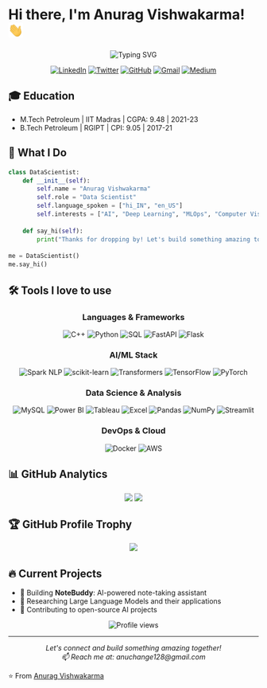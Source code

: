 # Hi there, I'm Anurag Vishwakarma! <img src="https://raw.githubusercontent.com/ABSphreak/ABSphreak/master/gifs/Hi.gif" width="30px">

<div align="center">
  <img src="https://readme-typing-svg.herokuapp.com?font=Fira+Code&pause=1000&color=2F81F7&center=true&vCenter=true&width=435&lines=Data+Scientist+%7C+AI+Enthusiast;Code+%7C+Debug+%7C+Solve;Always+learning%2C+always+growing" alt="Typing SVG" />
</div>

<div align="center">
  
[![LinkedIn](https://img.shields.io/badge/LinkedIn-0077B5?style=for-the-badge&logo=linkedin&logoColor=white)](https://www.linkedin.com/in/anurag-vishwakarma-4a9a37168/)
[![Twitter](https://img.shields.io/badge/Twitter-1DA1F2?style=for-the-badge&logo=twitter&logoColor=white)](https://x.com/Anurag_Vishwaka)
[![GitHub](https://img.shields.io/badge/GitHub-100000?style=for-the-badge&logo=github&logoColor=white)](https://github.com/anuchange)
[![Gmail](https://img.shields.io/badge/Gmail-D14836?style=for-the-badge&logo=gmail&logoColor=white)](mailto:anuchange128@gmail.com)
[![Medium](https://img.shields.io/badge/Medium-12100E?style=for-the-badge&logo=medium&logoColor=white)](https://medium.com/@anuchange)

</div>

## 🎓 Education

- M.Tech Petroleum | IIT Madras | CGPA: 9.48 | 2021-23
- B.Tech Petroleum | RGIPT | CPI: 9.05 | 2017-21

## 🎯 What I Do

```python
class DataScientist:
    def __init__(self):
        self.name = "Anurag Vishwakarma"
        self.role = "Data Scientist"
        self.language_spoken = ["hi_IN", "en_US"]
        self.interests = ["AI", "Deep Learning", "MLOps", "Computer Vision"]
        
    def say_hi(self):
        print("Thanks for dropping by! Let's build something amazing together.")

me = DataScientist()
me.say_hi()
```

## 🛠️ Tools I love to use

<div align="center">

### Languages & Frameworks
![C++](https://img.shields.io/badge/C++-00599C?style=for-the-badge&logo=cplusplus&logoColor=white)
![Python](https://img.shields.io/badge/Python-FFD43B?style=for-the-badge&logo=python&logoColor=blue)
![SQL](https://img.shields.io/badge/SQL-4479A1?style=for-the-badge&logo=mysql&logoColor=white)
![FastAPI](https://img.shields.io/badge/FastAPI-009688?style=for-the-badge&logo=FastAPI&logoColor=white)
![Flask](https://img.shields.io/badge/Flask-000000?style=for-the-badge&logo=flask&logoColor=white)

### AI/ML Stack
![Spark NLP](https://img.shields.io/badge/Spark_NLP-E25A1C?style=for-the-badge&logo=apache-spark&logoColor=white)
![scikit-learn](https://img.shields.io/badge/scikit--learn-%23F7931E.svg?style=for-the-badge&logo=scikit-learn&logoColor=white)
![Transformers](https://img.shields.io/badge/Transformers-FF6F00?style=for-the-badge&logo=Transformers&logoColor=white)
![TensorFlow](https://img.shields.io/badge/TensorFlow-FF6F00?style=for-the-badge&logo=tensorflow&logoColor=white)
![PyTorch](https://img.shields.io/badge/PyTorch-EE4C2C?style=for-the-badge&logo=pytorch&logoColor=white)

### Data Science & Analysis
![MySQL](https://img.shields.io/badge/MySQL-4479A1?style=for-the-badge&logo=mysql&logoColor=white)
![Power BI](https://img.shields.io/badge/Power_BI-F2C811?style=for-the-badge&logo=power-bi&logoColor=black)
![Tableau](https://img.shields.io/badge/Tableau-E97627?style=for-the-badge&logo=tableau&logoColor=white)
![Excel](https://img.shields.io/badge/Excel-217346?style=for-the-badge&logo=microsoft-excel&logoColor=white)
![Pandas](https://img.shields.io/badge/Pandas-2C2D72?style=for-the-badge&logo=pandas&logoColor=white)
![NumPy](https://img.shields.io/badge/Numpy-777BB4?style=for-the-badge&logo=numpy&logoColor=white)
![Streamlit](https://img.shields.io/badge/Streamlit-FF4B4B?style=for-the-badge&logo=Streamlit&logoColor=white)

### DevOps & Cloud
![Docker](https://img.shields.io/badge/Docker-2CA5E0?style=for-the-badge&logo=docker&logoColor=white)
![AWS](https://img.shields.io/badge/AWS-232F3E?style=for-the-badge&logo=amazon-aws&logoColor=white)

</div>

## 📊 GitHub Analytics

<div align="center">
  <img height="180em" src="https://github-readme-stats.vercel.app/api?username=anuchange&show_icons=true&theme=tokyonight&include_all_commits=true&count_private=true"/>
  <img height="180em" src="https://github-readme-stats.vercel.app/api/top-langs/?username=anuchange&layout=compact&langs_count=8&theme=tokyonight"/>
</div>

## 🏆 GitHub Profile Trophy

<div align="center">
  <img src="https://github-profile-trophy.vercel.app/?username=anuchange&theme=tokyonight&column=7&margin-w=15&margin-h=15" />
</div>

## 🔥 Current Projects

- 🤖 Building **NoteBuddy**: AI-powered note-taking assistant
- 🧠 Researching Large Language Models and their applications
- 🎯 Contributing to open-source AI projects

<div align="center">
  <img src="https://komarev.com/ghpvc/?username=anuchange&label=Profile%20views&color=0e75b6&style=flat" alt="Profile views" />
</div>

---
<div align="center">
  <i>Let's connect and build something amazing together!</i>
  <br>
  <i>📫 Reach me at: anuchange128@gmail.com</i>
</div>

⭐️ From [Anurag Vishwakarma](https://github.com/anuchange)
